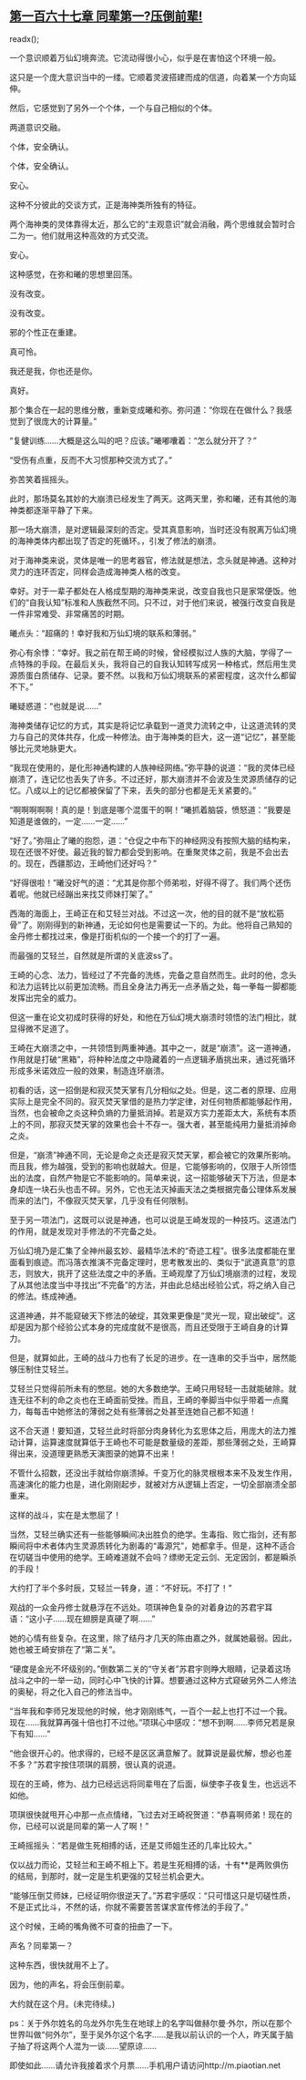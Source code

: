 ## [第一百六十七章 同辈第一?压倒前辈!](https://www.xxbiquge.com/11_11207/9054060.html)
readx();

  一个意识顺着万仙幻境奔流。它流动得很小心，似乎是在害怕这个环境一般。

  这只是一个庞大意识当中的一缕。它顺着灵波搭建而成的信道，向着某一个方向延伸。

  然后，它感觉到了另外一个个体，一个与自己相似的个体。

  两道意识交融。

  个体，安全确认。

  个体，安全确认。

  安心。

  这种不分彼此的交谈方式，正是海神类所独有的特征。

  两个海神类的灵体靠得太近，那么它的“主观意识”就会消融，两个思维就会暂时合二为一。他们就用这种高效的方式交流。

  安心。

  这种感觉，在弥和曦的思想里回荡。

  没有改变。

  没有改变。

  邪的个性正在重建。

  真可怜。

  我还是我，你也还是你。

  真好。

  那个集合在一起的思维分散，重新变成曦和弥。弥问道：“你现在在做什么？我感觉到了很庞大的计算量。”

  “复健训练……大概是这么叫的吧？应该。”曦嘟囔着：“怎么就分开了？”

  “受伤有点重，反而不大习惯那种交流方式了。”

  弥苦笑着摇摇头。

  此时，那场莫名其妙的大崩溃已经发生了两天。这两天里，弥和曦，还有其他的海神类都逐渐平静了下来。

  那一场大崩溃，是对逻辑最深刻的否定。受其真意影响，当时还没有脱离万仙幻境的海神类体内都出现了否定的死循环。，引发了修法的崩溃。

  对于海神类来说，灵体是唯一的思考器官，修法就是想法，念头就是神通。这种对灵力的连环否定，同样会造成海神类人格的改变。

  幸好。对于一辈子都处在人格成型期的海神类来说，改变自我也只是家常便饭。他们的“自我认知”标准和人族截然不同。只不过，对于他们来说，被强行改变自我是一件非常难受、非常痛苦的时期。

  曦点头：“超痛的！幸好我和万仙幻境的联系和薄弱。”

  弥心有余悸：“幸好。我之前在帮王崎的时候，曾经模拟过人族的大脑，学得了一点特殊的手段。在最后关头，我将自己的自我认知转写成另一种格式，然后用生灵源质蛋白质储存、记录。要不然。以我和万仙幻境联系的紧密程度，这次什么都留不下。”

  曦疑惑道：“也就是说……”

  海神类储存记忆的方式，其实是将记忆承载到一道灵力流转之中，让这道流转的灵力与自己的灵体共存，化成一种修法。由于海神类的巨大，这一道“记忆”，甚至能够比元灵地脉更大。

  “我现在使用的，是化形神通构建的人族神经网络。”弥平静的说道：“我的灵体已经崩溃了，连记忆也丢失了许多。不过还好，那大崩溃并不会波及生灵源质储存的记忆。八成以上的记忆都被保留了下来，丢失的部分也都是无关紧要的。”

  “啊啊啊啊啊！真的是！到底是哪个混蛋干的啊！”曦抓着脑袋，愤怒道：“我要是知道是谁做的，一定……一定……”

  “好了。”弥阻止了曦的抱怨，道：“仓促之中布下的神经网没有按照大脑的结构来，现在还很不好使。最近我的智力都会受到影响。在重聚灵体之前，我是不会出去的。现在，西疆那边，王崎他们还好吗？”

  “好得很啦！”曦没好气的道：“尤其是你那个师弟啦，好得不得了。我们两个还伤着呢。他就已经蹦出来找艾师妹打架了。”

  西海的海面上，王崎正在和艾轻兰对战。不过这一次，他的目的就不是“放松筋骨”了。刚刚得到的新神通，无论如何也是需要试一下的。为此。他将自己熟知的金丹修士都找过来，像是打街机似的一个接一个的打了一遍。

  而最强的艾轻兰，自然就是所谓的关底波ss了。

  王崎的心念、法力，皆经过了不完备的洗练，完备之意自然而生。此时的他，念头和法力运转比以前更加流畅。而且全身法力再无一点矛盾之处，每一拳每一脚都能发挥出完全的威力。

  但这一重在论文初成时获得的好处，和他在万仙幻境大崩溃时领悟的法门相比，就显得微不足道了。

  王崎在大崩溃之中，一共领悟到两重神通。其中之一，就是“崩溃”。这一道神通，作用就是打破“黑箱”，将种种法度之中隐藏着的一点逻辑矛盾挑出来，通过死循环形成多米诺效应一般的效果，制造连环崩溃。

  初看的话，这一招倒是和寂灭焚天掌有几分相似之处。但是，这二者的原理、应用实际上是完全不同的。寂灭焚天掌借的是热力学定律，对任何物质都能够起作用，当然，也会被命之炎这种负熵的力量抵消掉。若是双方实力差距太大，系统有本质上的不同，那寂灭焚天掌的效果也会十不存一。强大者，甚至能纯用力量抵消掉命之炎。

  但是，“崩溃”神通不同，无论是命之炎还是寂灭焚天掌，都会被它的效果所影响。而且我，修为越强，受到的影响也就越大。但是，它能够影响的，仅限于人所领悟出的法度，自然产物是它不能影响的。简单来说，这一招能够破天下万法，但是本身却连一块石头也击不碎。另外，它也无法灭掉画天法之类根据完备公理体系发展而来的法门，不像寂灭焚天掌，几乎没有任何限制。

  至于另一项法门，这既可以说是神通，也可以说是王崎发现的一种技巧。这道法门的作用，就是发现对手修法的不完备之处。

  万仙幻境乃是汇集了全神州最玄妙、最精华法术的“奇迹工程”。很多法度都能在里面看到痕迹。而冯落衣推演不完备定理时，思考散发出的、类似于“武道真意”的意志，则放大，挑开了这些法度之中的矛盾。王崎观摩了万仙幻境崩溃的过程，发现了从其他法度当中寻找出“不完备”的方法，并由此总结出经验公式，将之纳入自己的修法。练成神通。

  这道神通，并不能窥破天下修法的破绽，其效果更像是“灵光一现，窥出破绽”。这却是因为那个经验公式本身的完成度就不是很高，而且还受限于王崎自身的计算力。

  但是，就算如此，王崎的战斗力也有了长足的进步。在一连串的交手当中，居然能够压制住艾轻兰。

  艾轻兰只觉得前所未有的憋屈。她的大多数绝学。王崎只用轻轻一击就能破除。就连无往不利的命之炎也在王崎面前受挫。而且，王崎的拳脚当中似乎带着一点魔力，每每击中她修法的薄弱之处有些薄弱之处甚至连她自己都不知道！

  这不合天道！要知道，艾轻兰此时将部分肉身转化为玄思体之后，用庞大的法力推动计算，运算速度就算低于王崎也不可能是数量级的差距，那些薄弱之处，王崎算得出来，没道理更熟悉天演图录的她算不出来！

  不管什么招数，还没出手就给你崩溃掉。千变万化的脉灵根根本来不及发生作用，高速演化的能力也是，进化刚刚起步，就被对方从逻辑上否定，一切全部崩溃全部重来。

  这样的战斗，实在是太憋屈了！

  当然，艾轻兰确实还有一些能够瞬间决出胜负的绝学。生毒指、败亡指剑，还有那瞬间将中术者体内生灵源质转化为剧毒的“毒源咒”，她都拿手。但是，这种不适合在切磋当中使用的绝学。王崎难道就不会吗？缥缈无定云剑、无定因剑，都是瞬杀的手段！

  大约打了半个多时辰，艾轻兰一转身，道：“不好玩。不打了！”

  观战的一众金丹修士就悬浮在不远处。项琪神色复杂的对着身边的苏君宇耳语：“这小子……现在翅膀是真硬了啊……”

  她的心情有些复杂。在这里，除了结丹才几天的陈由嘉之外，就属她最弱。因此，她也被王崎安排在了“第二关”。

  “硬度是金光不坏级别的。”倒数第二关的“守关者”苏君宇则睁大眼睛，记录着这场战斗之中的一举一动，同时心中飞快的计算。想要通过这种方式窥破另外二人修法的奥秘，将之化入自己的修法当中。

  “当年我和李师兄发现他的时候，他才刚刚练气，一百个一起上也打不过一个我。现在……我就算再强十倍也打不过他。”项琪心中感叹：“想不到啊……李师兄若是泉下有知……”

  “他会很开心的。他求得的，已经不是区区满意解了。就算说是最优解，想必也差不多？”苏君宇按住项琪的肩膀，很认真的说道。

  现在的王崎，修为、战力已经远远将同辈甩在了后面，纵使李子夜复生，也远远不如他。

  项琪很快就甩开心中那一点点情绪，飞过去对王崎祝贺道：“恭喜啊师弟！现在的你，已经可以说是同辈的第一人了啊！”

  王崎摇摇头：“若是做生死相搏的话，还是艾师姐生还的几率比较大。”

  仅以战力而论，艾轻兰和王崎不相上下。若是生死相搏的话，十有**是两败俱伤的结局，到那时，就一定是生机更强的艾轻兰机会更大。

  “能够压倒艾师妹，已经证明你很逆天了。”苏君宇感叹：“只可惜这只是切磋性质，不是正式比斗，不然的话，你就不需要苦苦谋求宣传修法的手段了。”

  这个时候，王崎的嘴角微不可查的扭曲了一下。

  声名？同辈第一？

  这种东西，很快就用不上了。

  因为，他的声名，将会压倒前辈。

  大约就在这个月。(未完待续。)

  ps：关于外尔姓名的乌龙外尔先生在地球上的名字叫做赫尔曼·外尔，所以在那个世界叫做“何外尔”，至于吴外尔这个名字……是我以前认识的一个人，昨天属于脑子抽了将这两个人混为一谈……望原谅……

  即使如此……请允许我接着求个月票……手机用户请访问http://m.piaotian.net
